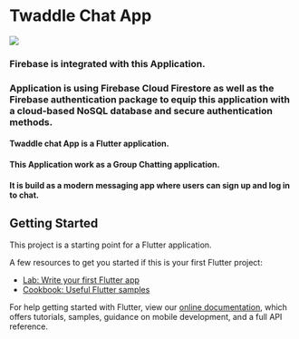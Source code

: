 # Twaddle Chat App

![](https://github.com/OsamaMustafa32/Twaddle_ChatApp/blob/master/Twaddle%20Chat.gif)


### Firebase is integrated with this Application.
### Application is using Firebase Cloud Firestore as well as the Firebase authentication package to equip this application with a cloud-based NoSQL database and secure authentication methods.
#### Twaddle chat App is a Flutter application.
#### This Application work as a Group Chatting application.
#### It is build as a modern messaging app where users can sign up and log in to chat.



## Getting Started

This project is a starting point for a Flutter application.

A few resources to get you started if this is your first Flutter project:

- [Lab: Write your first Flutter app](https://flutter.dev/docs/get-started/codelab)
- [Cookbook: Useful Flutter samples](https://flutter.dev/docs/cookbook)

For help getting started with Flutter, view our
[online documentation](https://flutter.dev/docs), which offers tutorials,
samples, guidance on mobile development, and a full API reference.
